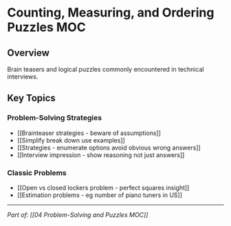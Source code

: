# Counting, Measuring, and Ordering Puzzles MOC

## Overview
Brain teasers and logical puzzles commonly encountered in technical interviews.

## Key Topics

### Problem-Solving Strategies
- [[Brainteaser strategies - beware of assumptions]]
- [[Simplify break down use examples]]
- [[Strategies - enumerate options avoid obvious wrong answers]]
- [[Interview impression - show reasoning not just answers]]

### Classic Problems
- [[Open vs closed lockers problem - perfect squares insight]]
- [[Estimation problems - eg number of piano tuners in US]]

---
*Part of: [[04 Problem-Solving and Puzzles MOC]]*